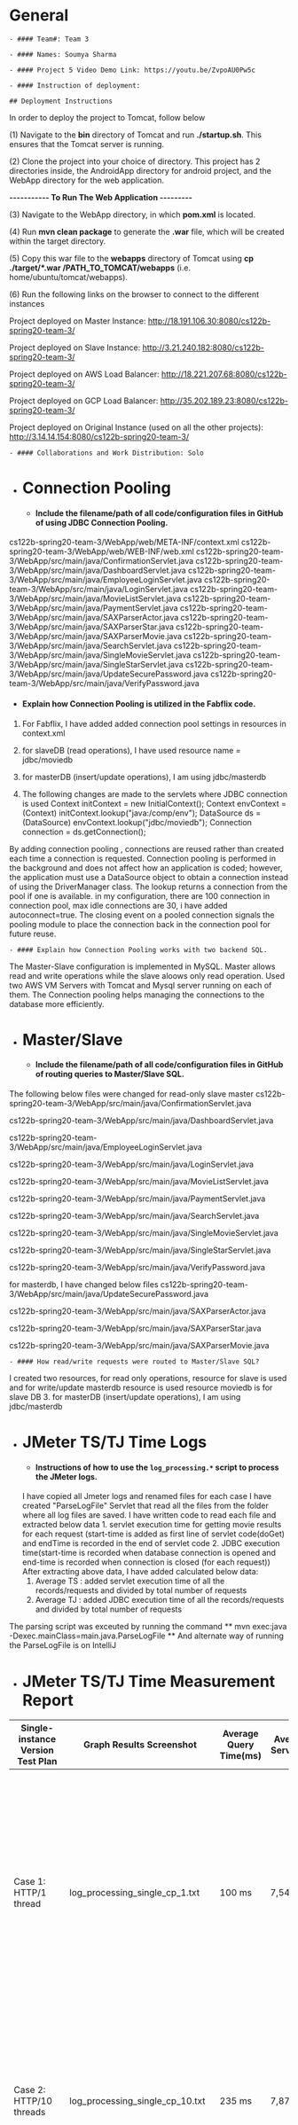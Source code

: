 # General
    - #### Team#: Team 3

    - #### Names: Soumya Sharma

    - #### Project 5 Video Demo Link: https://youtu.be/ZvpoAU0Pw5c 

    - #### Instruction of deployment:
    
    ## Deployment Instructions
In order to deploy the project to Tomcat, follow below 

(1) Navigate to the **bin** directory of Tomcat and run **./startup.sh**. 
This ensures that the Tomcat server is running. 

(2) Clone the project into your choice of directory. 
This project has 2 directories inside, the AndroidApp directory for android project, and the 
WebApp directory for the web application. 

**----------- To Run The Web Application ---------**

(3) Navigate to the WebApp directory, in which **pom.xml** is located. 

(4) Run **mvn clean package** to generate the **.war** file, which will be created within the target directory. 

(5) Copy this war file to the **webapps** directory of Tomcat using 
**cp ./target/*.war /PATH_TO_TOMCAT/webapps** (i.e. home/ubuntu/tomcat/webapps).

(6) Run the following links on the browser to connect to the different instances

Project deployed on Master Instance: http://18.191.106.30:8080/cs122b-spring20-team-3/

Project deployed on Slave Instance: http://3.21.240.182:8080/cs122b-spring20-team-3/

Project deployed on AWS Load Balancer: http://18.221.207.68:8080/cs122b-spring20-team-3/ 

Project deployed on GCP Load Balancer: http://35.202.189.23:8080/cs122b-spring20-team-3/  

Project deployed on Original Instance (used on all the other projects): http://3.14.14.154:8080/cs122b-spring20-team-3/  




    - #### Collaborations and Work Distribution: Solo


- # Connection Pooling
    - #### Include the filename/path of all code/configuration files in GitHub of using JDBC Connection Pooling.
cs122b-spring20-team-3/WebApp/web/META-INF/context.xml
cs122b-spring20-team-3/WebApp/web/WEB-INF/web.xml
cs122b-spring20-team-3/WebApp/src/main/java/ConfirmationServlet.java
cs122b-spring20-team-3/WebApp/src/main/java/DashboardServlet.java
cs122b-spring20-team-3/WebApp/src/main/java/EmployeeLoginServlet.java
cs122b-spring20-team-3/WebApp/src/main/java/LoginServlet.java
cs122b-spring20-team-3/WebApp/src/main/java/MovieListServlet.java
cs122b-spring20-team-3/WebApp/src/main/java/PaymentServlet.java
cs122b-spring20-team-3/WebApp/src/main/java/SAXParserActor.java
cs122b-spring20-team-3/WebApp/src/main/java/SAXParserStar.java
cs122b-spring20-team-3/WebApp/src/main/java/SAXParserMovie.java
cs122b-spring20-team-3/WebApp/src/main/java/SearchServlet.java
cs122b-spring20-team-3/WebApp/src/main/java/SingleMovieServlet.java
cs122b-spring20-team-3/WebApp/src/main/java/SingleStarServlet.java
cs122b-spring20-team-3/WebApp/src/main/java/UpdateSecurePassword.java
cs122b-spring20-team-3/WebApp/src/main/java/VerifyPassword.java
    
   - #### Explain how Connection Pooling is utilized in the Fabflix code.
1. For Fabflix, I have added added connection pool settings in resources in context.xml  
2. for slaveDB (read operations), I have used resource name = jdbc/moviedb
<Resource name="jdbc/moviedb"
          auth="Container"
          driverClassName="com.mysql.jdbc.Driver"
          factory="org.apache.tomcat.jdbc.pool.DataSourceFactory"
          type="javax.sql.DataSource"
          maxTotal="100" maxIdle="30" maxWaitMillis="10000"
          username="mytestuser"
          password="mypassword"
          url="jdbc:mysql://localhost:3306/moviedb?autoReconnect=true&amp;useSSL=false&amp;cachePrepStmts=true" />
3. for masterDB (insert/update operations), I am using jdbc/masterdb 
<Resource name="jdbc/masterdb"
          auth="Container"
          driverClassName="com.mysql.jdbc.Driver"
          factory="org.apache.tomcat.jdbc.pool.DataSourceFactory"
          type="javax.sql.DataSource"
          maxTotal="100" maxIdle="30" maxWaitMillis="10000"
          username="mytestuser"
          password="mypassword"
          url="jdbc:mysql://172.31.24.250:3306/moviedb?autoReconnect=true&amp;useSSL=false&amp;cachePrepStmts=true"/>


2. The following changes are made to the servlets where JDBC connection is used
Context initContext = new InitialContext();
Context envContext = (Context) initContext.lookup("java:/comp/env"); 
DataSource ds = (DataSource) envContext.lookup("jdbc/moviedb");
Connection connection = ds.getConnection();

By adding connection pooling , connections are reused rather than created each time a connection is requested. 
Connection pooling is performed in the background and does not affect how an application is coded; however, 
the application must use a DataSource object to obtain a connection instead of using the DriverManager class. 
The lookup returns a connection from the pool if one is available. in my configuration, there are 100 connection in connection pool, 
max idle connections are 30, i have added autoconnect=true.
The closing event on a pooled connection signals the pooling module to place the connection back in the connection pool for future reuse.



    - #### Explain how Connection Pooling works with two backend SQL.
    
The Master-Slave configuration is implemented in MySQL. 
Master allows read and write operations while the slave aloows only read operation. 
Used two AWS VM Servers with Tomcat and Mysql server running on each of them. 
The Connection pooling helps managing the connections to the database more efficiently. 
    
 
- # Master/Slave
    - #### Include the filename/path of all code/configuration files in GitHub of routing queries to Master/Slave SQL.
The following below files were changed for read-only slave master
cs122b-spring20-team-3/WebApp/src/main/java/ConfirmationServlet.java

cs122b-spring20-team-3/WebApp/src/main/java/DashboardServlet.java

cs122b-spring20-team-3/WebApp/src/main/java/EmployeeLoginServlet.java

cs122b-spring20-team-3/WebApp/src/main/java/LoginServlet.java

cs122b-spring20-team-3/WebApp/src/main/java/MovieListServlet.java

cs122b-spring20-team-3/WebApp/src/main/java/PaymentServlet.java

cs122b-spring20-team-3/WebApp/src/main/java/SearchServlet.java

cs122b-spring20-team-3/WebApp/src/main/java/SingleMovieServlet.java

cs122b-spring20-team-3/WebApp/src/main/java/SingleStarServlet.java

cs122b-spring20-team-3/WebApp/src/main/java/VerifyPassword.java

for masterdb, I have changed below files
cs122b-spring20-team-3/WebApp/src/main/java/UpdateSecurePassword.java

cs122b-spring20-team-3/WebApp/src/main/java/SAXParserActor.java

cs122b-spring20-team-3/WebApp/src/main/java/SAXParserStar.java

cs122b-spring20-team-3/WebApp/src/main/java/SAXParserMovie.java
 
    - #### How read/write requests were routed to Master/Slave SQL?
  I created two resources, for read only operations, resource for slave is used and for write/update masterdb resource is used
    resource moviedb is for slave DB
    <Resource name="jdbc/moviedb"
          auth="Container"
          driverClassName="com.mysql.jdbc.Driver"
          factory="org.apache.tomcat.jdbc.pool.DataSourceFactory"
          type="javax.sql.DataSource"
          maxTotal="100" maxIdle="30" maxWaitMillis="10000"
          username="mytestuser"
          password="mypassword"
          url="jdbc:mysql://localhost:3306/moviedb?autoReconnect=true&amp;useSSL=false&amp;cachePrepStmts=true" />
3. for masterDB (insert/update operations), I am using jdbc/masterdb 
<Resource name="jdbc/masterdb"
          auth="Container"
          driverClassName="com.mysql.jdbc.Driver"
          factory="org.apache.tomcat.jdbc.pool.DataSourceFactory"
          type="javax.sql.DataSource"
          maxTotal="100" maxIdle="30" maxWaitMillis="10000"
          username="mytestuser"
          password="mypassword"
          url="jdbc:mysql://172.31.24.250:3306/moviedb?autoReconnect=true&amp;useSSL=false&amp;cachePrepStmts=true"/>
 
- # JMeter TS/TJ Time Logs
    - #### Instructions of how to use the `log_processing.*` script to process the JMeter logs.
    I have copied all Jmeter logs and renamed files for each case
    I have created "ParseLogFile" Servlet that read all the files from the folder where all log files are saved. 
    I have written code to read each file and extracted below data
    	1. servlet execution time for getting movie results for each request (start-time is added as first line of servlet code(doGet) and endTime is recorded in the end of servlet code 
   	2. JDBC execution time(start-time is recorded when database connection is opened and end-time is recorded when connection is closed (for each request))
    After extracting above data, I have added calculated below data:
   	 1. Average TS : added  servlet execution time of all the records/requests and divided by total number of requests
   	 2. Average TJ : added JDBC execution time of all the records/requests and divided by total number of requests
 
 The parsing script was exceuted by running the command ** mvn exec:java -Dexec.mainClass=main.java.ParseLogFile **
 And alternate way of running the ParseLogFile is on IntelliJ 

- # JMeter TS/TJ Time Measurement Report
 
| **Single-instance Version Test Plan**          | **Graph Results Screenshot** | **Average Query Time(ms)** | **Average Search Servlet Time(ms)** | **Average JDBC Time(ms)** | **Analysis** |
|------------------------------------------------|------------------------------|----------------------------|-------------------------------------|---------------------------|--------------|
| Case 1: HTTP/1 thread                          | log_processing_single_cp_1.txt | 100 ms                     | 7,540,362 ms                       | 6,271,671 ms              | During the initialization time, when the connections are first opened, there is an execution expense of creating the 10 threads. Since the duration of these tests were about 5 minutes, multithreading did not benefit much in execution time. |
| Case 2: HTTP/10 threads                        | log_processing_single_cp_10.txt |  235 ms                     | 7,876,373 ms                        | 6,616,776 ms              | HTTP connection pooling was faster than no connection pooling and faster than HTTPS. This must be because connection pooling sped up the execution time. |
| Case 3: HTTPS/10 threads                       | log_processing_https.txt | 203 ms                          | 9,5902,816 ms                        | 6,991,626 ms              | HTTPS with connection pooling is slower than HTTP with connection pooling, both with 10 threads. This is because security enabled, there is a SSL handshake at connection level that results in execution cost and makes it little slower than HTTP.            |
| Case 4: HTTP/10 threads/No connection pooling  | log_processing_single_ncp_10.txt | 611 ms                    | 113,727,073,886 ms                    | 7,987,877 ms                 | On the single instance, no connection pooling was slower than having connection pooling. This is because connections do not need to be opened again and are instead reused. |
 
| **Scaled Version Test Plan**                   | **Graph Results Screenshot** | **Average Query Time(ms)** | **Average Search Servlet Time(ms)** | **Average JDBC Time(ms)** | **Analysis** |
|------------------------------------------------|------------------------------|----------------------------|-------------------------------------|---------------------------|--------------|
| Case 1 AWS: HTTP/1 thread                          | log_processing_apache_master_cp_1.txt          | 115 ms                                 | M = 1,520,610; S = 1,370,663 ms      | M = 614,266 ms; S = 624,810 ms        | For both scaled instances, the Jmeter tests produced 2 sets of data, one on master instance, another on slave instance. On the AWS Load Balancer, again 1 thread was faster than 10 threads, but this is because creating the threads led to an expense in execution time, and with connection pooling enabled, it was even faster.          |
| Case 2 AWS: HTTP/10 threads                        | log_processing_apache_master_cp_10.txt         | 109 ms                                  | M = 3,371,767 ms; S = 3,508,806 ms             | M = 2,524,242 ms; S = 2,648,711 ms     | The 10 threads was about ms faster than having 1 thread on the same instance           |
| Case 3 AWS: HTTP/10 threads/No connection pooling  | log_processing_apache_master_ncp_10.txt        | 124 ms                                 | M = 5,815,637 ms; S = 5,891,018 ms              |  M = 4,552,608 ms; S = 4,519,064 ms  | No connection pooling led to the slowest execution time for the AWS load balancer.     |

|**Scaled Version Test Plan**                   | **Graph Results Screenshot** | **Average Query Time(ms)** | **Average Search Servlet Time(ms)** | **Average JDBC Time(ms)** | **Analysis** |
|------------------------------------------------|------------------------------|----------------------------|-------------------------------------|---------------------------|--------------|
| Case 1 GCP: HTTP/1 thread                          | log_processing_gcp_master_cp_1.txt  | 108 ms                         | M = 1,348,639 ms; S = 1,475,805 ms   | M = 607,806 ms; S = 642,546 ms     | GCP 1 thread is faster than the other tests, this may be because the duration of the test was not enough for the multithreading to be faster than single thread. |
| Case 2 GCP: HTTP/10 threads                        | log_processing_gcp_master_cp_10.txt    | 100 ms                      | M = 3,662,841 ms; S = 3,671,920 ms      | M = 2,788,663 ms; S = 2,786,886 ms    | 10 threads had faster execution time than single thread           |
| Case 3 GCP: HTTP/10 threads/No connection pooling  | log_processing_gcp_master_ncp_10.txt   | 117 ms                       | M = 7,151,798,900 ms; S = 6,234,668 ms   | M = 4,601,459 ms; S = 4,281,205 ms | Since the GCP is on an external Google Cloud platform, not on the AWS network platform, there is a network latency for execution time. This is why the time here is slower than the others, in addition to no connection pooling enabled. |
